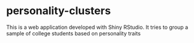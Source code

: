 # personality-clusters
This is a web application developed with Shiny RStudio. It tries to group a sample of college students based on personality traits
